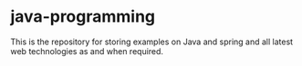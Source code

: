 # java-programming
This is the repository for storing examples on Java and spring and all latest web technologies as and when required.
